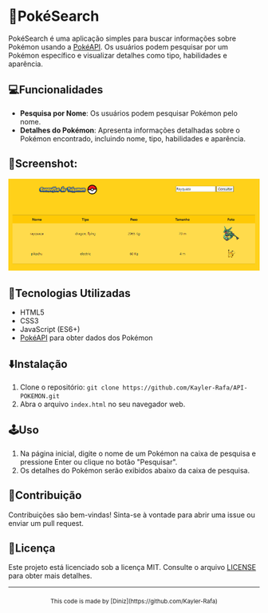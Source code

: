 # 🔎PokéSearch

PokéSearch é uma aplicação simples para buscar informações sobre Pokémon usando a [PokéAPI](https://pokeapi.co/). Os usuários podem pesquisar por um Pokémon específico e visualizar detalhes como tipo, habilidades e aparência.

## 💻Funcionalidades

- **Pesquisa por Nome**: Os usuários podem pesquisar Pokémon pelo nome.
- **Detalhes do Pokémon**: Apresenta informações detalhadas sobre o Pokémon encontrado, incluindo nome, tipo, habilidades e aparência.

## 📸Screenshot:

![alt text](screenshot.png)

## 🔧Tecnologias Utilizadas

- HTML5
- CSS3
- JavaScript (ES6+)
- [PokéAPI](https://pokeapi.co/) para obter dados dos Pokémon

## ⬇️Instalação

1. Clone o repositório: `git clone https://github.com/Kayler-Rafa/API-POKEMON.git`
2. Abra o arquivo `index.html` no seu navegador web.

## 🕹️Uso

1. Na página inicial, digite o nome de um Pokémon na caixa de pesquisa e pressione Enter ou clique no botão "Pesquisar".
2. Os detalhes do Pokémon serão exibidos abaixo da caixa de pesquisa.

## 🤝Contribuição

Contribuições são bem-vindas! Sinta-se à vontade para abrir uma issue ou enviar um pull request.

## 📧Licença

Este projeto está licenciado sob a licença MIT. Consulte o arquivo [LICENSE](LICENSE) para obter mais detalhes.

---

<div align="center">
  <sub>This code is made by [Diniz](https://github.com/Kayler-Rafa)</sub>
</div>
